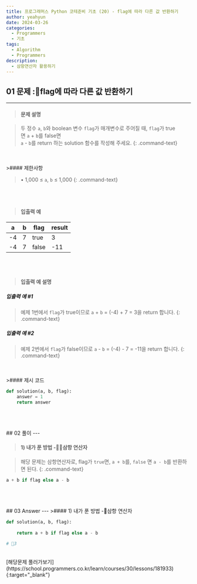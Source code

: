 ```yaml
---
title: 프로그래머스 Python 코테준비 기초 (20) - flag에 따라 다른 값 반환하기
author: yeahyun
date: 2024-03-26
categories:
  - Programmers
  - 기초
tags:
  - Algorithm
  - Programmers
description:
  - 삼항연산자 활용하기
---
```

## 01 문제 :flag에 따라 다른 값 반환하기

---
>#### 문제 설명

>두 정수 `a`, `b`와 boolean 변수 `flag`가 매개변수로 주어질 때, `flag`가 true면 `a` + `b`를 false면  
>`a` - `b`를 return 하는 solution 함수를 작성해 주세요.
{: .command-text}

<BR>
<BR>
>#### 제한사항

>• 1,000 ≤ `a`, `b` ≤ 1,000
{: .command-text}
<BR>
<BR>

>#### 입출력 예

| a   | b   | flag  | result |
| --- | --- | ----- | ------ |
| -4  | 7   | true  | 3      |
| -4  | 7   | false | -11    |

<BR>
<BR>

>#### 입출력 예 설명

##### 입출력 예 #1
>예제 1번에서 `flag`가 true이므로 `a` + `b` = (-4) + 7 = 3을 return 합니다.
{: .command-text}

##### 입출력 예 #2
>예제 2번에서 `flag`가 false이므로 `a` - `b` = (-4) - 7 = -11을 return 합니다.
{: .command-text}

<BR>

<br>
>#### 제시 코드

```python
def solution(a, b, flag):
    answer = 1
    return answer
```

<br>
<br>
<BR>
## 02 풀이 
---

>#### 1) 내가 푼 방법 -삼항 연산자

>해당 문제는 삼항연산자로, flag가 `true`면, `a + b`를, `false` 면 `a - b`를 반환하면 된다.
{: .command-text}

```python
a + b if flag else a - b
```

<br>

<br>
<br>
## 03 Answer
---
>#### 1) 내가 푼 방법 -삼항 연산자

```python
def solution(a, b, flag):
    
    return a + b if flag else a - b
	
# 3
```
<br>
[해당문제 풀러가보기](https://school.programmers.co.kr/learn/courses/30/lessons/181933){:target="_blank"}